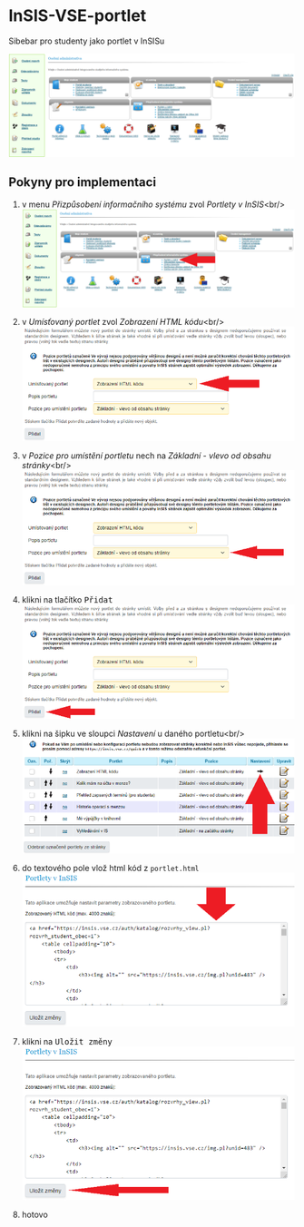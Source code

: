 # InSIS-VSE-portlet

Sibebar pro studenty jako portlet v InSISu

![](images/portlet.png)

## Pokyny pro implementaci

1.  v menu *Přizpůsobení informačního systému* zvol *Portlety v InSIS*\<br/>
    ![](images/portlety.png)

2.  v *Umísťovaný portlet* zvol *Zobrazení HTML kódu*\<br/>
    ![](images/html_kod.png)

3.  v *Pozice pro umístění portletu* nech na *Základní - vlevo od obsahu stránky*\<br/>
    ![](images/pozice.png)

4.  klikni na tlačítko <kbd>Přidat</kbd><br/>
    ![](images/pridat.png)

5.  klikni na šipku ve sloupci *Nastavení* u daného portletu\<br/>
    ![](images/nastaveni.png)

6.  do textového pole vlož html kód z `portlet.html`<br/>
    ![](images/kod_portletu.png)

7.  klikni na <kbd>Uložit změny</kbd><br/>
    ![](images/ulozit.png)

9.  hotovo
